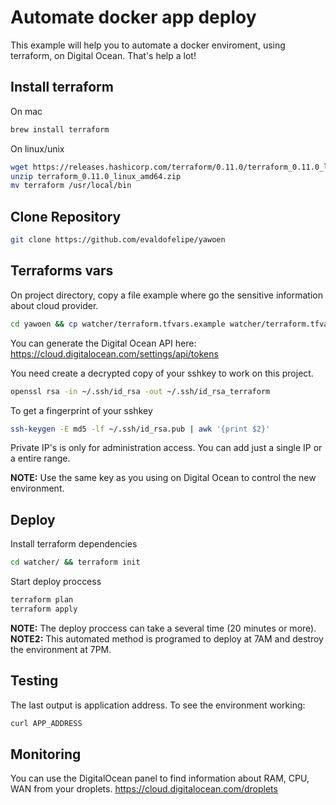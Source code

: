 # Automate docker app deploy

This example will help you to automate a docker enviroment, using terraform, on Digital Ocean.
That's help a lot!

## Install terraform

On mac
```bash
brew install terraform
```
On linux/unix
```bash
wget https://releases.hashicorp.com/terraform/0.11.0/terraform_0.11.0_linux_amd64.zip 
unzip terraform_0.11.0_linux_amd64.zip
mv terraform /usr/local/bin 
```
## Clone Repository
```bash
git clone https://github.com/evaldofelipe/yawoen
```

## Terraforms vars
On project directory, copy a file example where go the sensitive information about cloud provider.

```bash
cd yawoen && cp watcher/terraform.tfvars.example watcher/terraform.tfvars
```

You can generate the Digital Ocean API here:
https://cloud.digitalocean.com/settings/api/tokens

You need create a decrypted copy of your sshkey to work on this project.
```bash
openssl rsa -in ~/.ssh/id_rsa -out ~/.ssh/id_rsa_terraform
```
To get a fingerprint of your sshkey
```bash
ssh-keygen -E md5 -lf ~/.ssh/id_rsa.pub | awk '{print $2}'
```
Private IP's is only for administration access. You can add just a single IP or a entire range.

**NOTE:** Use the same key as you using on Digital Ocean to control the new environment.

## Deploy
Install terraform dependencies
```bash
cd watcher/ && terraform init
```
Start deploy proccess
```bash
terraform plan
terraform apply
```
**NOTE:** The deploy proccess can take a several time (20 minutes or more). \
**NOTE2:** This automated method is programed to deploy at 7AM and destroy the environment at 7PM.

## Testing
The last output is application address. To see the environment working:
```bash
curl APP_ADDRESS
```
## Monitoring
You can use the DigitalOcean panel to find information about RAM, CPU, WAN from your droplets.
https://cloud.digitalocean.com/droplets


